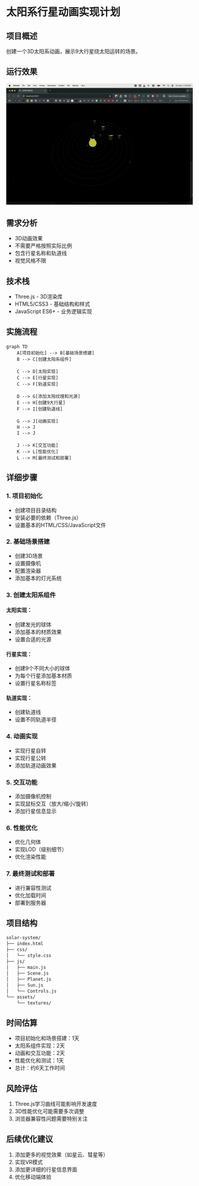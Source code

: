 # 太阳系行星动画实现计划

## 项目概述
创建一个3D太阳系动画，展示9大行星绕太阳运转的场景。

## 运行效果
![太阳系运行效果](images/demo.png)

## 需求分析
- 3D动画效果
- 不需要严格按照实际比例
- 包含行星名称和轨道线
- 视觉风格不限

## 技术栈
- Three.js - 3D渲染库
- HTML5/CSS3 - 基础结构和样式
- JavaScript ES6+ - 业务逻辑实现

## 实施流程

```mermaid
graph TD
    A[项目初始化] --> B[基础场景搭建]
    B --> C[创建太阳系组件]
    
    C --> D[太阳实现]
    C --> E[行星实现]
    C --> F[轨道实现]
    
    D --> G[添加太阳纹理和光源]
    E --> H[创建9大行星]
    F --> I[创建轨道线]
    
    G --> J[动画实现]
    H --> J
    I --> J
    
    J --> K[交互功能]
    K --> L[性能优化]
    L --> M[最终测试和部署]
```

## 详细步骤

### 1. 项目初始化
- 创建项目目录结构
- 安装必要的依赖（Three.js）
- 设置基本的HTML/CSS/JavaScript文件

### 2. 基础场景搭建
- 创建3D场景
- 设置摄像机
- 配置渲染器
- 添加基本的灯光系统

### 3. 创建太阳系组件
#### 太阳实现：
- 创建发光的球体
- 添加基本的材质效果
- 设置合适的光源

#### 行星实现：
- 创建9个不同大小的球体
- 为每个行星添加基本材质
- 设置行星名称标签

#### 轨道实现：
- 创建轨道线
- 设置不同轨道半径

### 4. 动画实现
- 实现行星自转
- 实现行星公转
- 添加轨道动画效果

### 5. 交互功能
- 添加摄像机控制
- 实现鼠标交互（放大/缩小/旋转）
- 添加行星信息显示

### 6. 性能优化
- 优化几何体
- 实现LOD（级别细节）
- 优化渲染性能

### 7. 最终测试和部署
- 进行兼容性测试
- 优化加载时间
- 部署到服务器

## 项目结构
```
solar-system/
├── index.html
├── css/
│   └── style.css
├── js/
│   ├── main.js
│   ├── Scene.js
│   ├── Planet.js
│   ├── Sun.js
│   └── Controls.js
└── assets/
    └── textures/
```

## 时间估算
- 项目初始化和场景搭建：1天
- 太阳系组件实现：2天
- 动画和交互功能：2天
- 性能优化和测试：1天
- 总计：约6天工作时间

## 风险评估
1. Three.js学习曲线可能影响开发速度
2. 3D性能优化可能需要多次调整
3. 浏览器兼容性问题需要特别关注

## 后续优化建议
1. 添加更多的视觉效果（如星云、彗星等）
2. 实现VR模式
3. 添加更详细的行星信息界面
4. 优化移动端体验